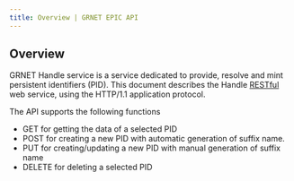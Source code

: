 ```yaml
---
title: Overview | GRNET EPIC API
---
```


## Overview

GRNET Handle service is a service dedicated to provide, resolve and mint persistent identifiers (PID). This document describes the Handle [RESTful][restful] web service, using the HTTP/1.1 application protocol.

The API supports the following functions 

- GET for getting the data of a selected PID 
- POST for creating a new PID with automatic generation of suffix name.
- PUT for creating/updating a new PID with manual generation of suffix name 
- DELETE for deleting a selected PID

[restful]: https://en.wikipedia.org/wiki/Representational_state_transfer
